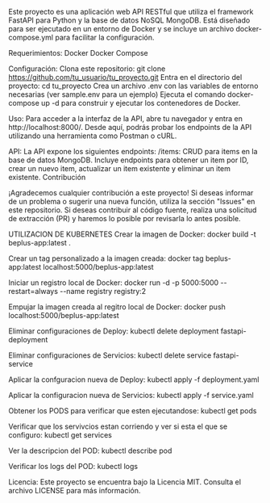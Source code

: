 Este proyecto es una aplicación web API RESTful que utiliza el framework FastAPI para Python y la base de datos NoSQL MongoDB. Está diseñado para ser ejecutado en un entorno de Docker y se incluye un archivo docker-compose.yml para facilitar la configuración.

Requerimientos:
Docker
Docker Compose

Configuración:
Clona este repositorio: git clone https://github.com/tu_usuario/tu_proyecto.git
Entra en el directorio del proyecto: cd tu_proyecto
Crea un archivo .env con las variables de entorno necesarias (ver sample.env para un ejemplo)
Ejecuta el comando docker-compose up -d para construir y ejecutar los contenedores de Docker.

Uso:
Para acceder a la interfaz de la API, abre tu navegador y entra en http://localhost:8000/. Desde aquí, podrás probar los endpoints de la API utilizando una herramienta como Postman o cURL.

API:
La API expone los siguientes endpoints:
/items: CRUD para items en la base de datos MongoDB. Incluye endpoints para obtener un item por ID, crear un nuevo item, actualizar un item existente y eliminar un item existente.
Contribución

¡Agradecemos cualquier contribución a este proyecto! Si deseas informar de un problema o sugerir una nueva función, utiliza la sección "Issues" en este repositorio. Si deseas contribuir al código fuente, realiza una solicitud de extracción (PR) y haremos lo posible por revisarla lo antes posible.

UTILIZACION DE KUBERNETES
Crear la imagen de Docker:
docker build -t beplus-app:latest . 

Crear un tag personalizado a la imagen creada:
docker tag beplus-app:latest localhost:5000/beplus-app:latest

Iniciar un registro local de Docker:
docker run -d -p 5000:5000 --restart=always --name registry registry:2

Empujar la imagen creada al regitro local de Docker:
docker push localhost:5000/beplus-app:latest

Eliminar configuraciones de Deploy:
kubectl delete deployment fastapi-deployment

Eliminar configuraciones de Servicios:
kubectl delete service fastapi-service

Aplicar la confguracion nueva de Deploy:
kubectl apply -f deployment.yaml

Aplicar la configuracion nueva de Servicios:
kubectl apply -f service.yaml

Obtener los PODS para verificar que esten ejecutandose:
kubectl get pods

Verificar que los servivcios estan corriendo y ver si esta el que se configuro:
kubectl get services

Ver la descripcion del POD:
kubectl describe pod <nombre-del-pod>

Verificar los logs del POD:
kubectl logs <nombre-del-pod>


Licencia:
Este proyecto se encuentra bajo la Licencia MIT. Consulta el archivo LICENSE para más información.
